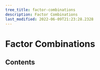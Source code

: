 ```yaml
---
tree_title: factor-combinations
description: Factor Combinations
last_modified: 2022-06-09T21:23:28.2328
---
```


# Factor Combinations

## Contents
